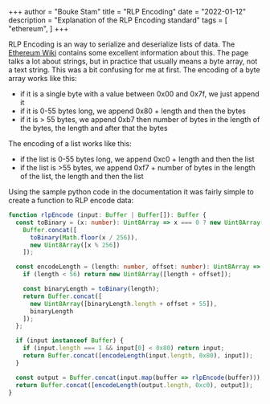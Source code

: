 +++ 
author = "Bouke Stam" 
title = "RLP Encoding" 
date = "2022-01-12" 
description = "Explanation of the RLP Encoding standard" 
tags = [ "ethereum", ] 
+++

RLP Encoding is an way to serialize and deserialize lists of data. The [Ethereum Wiki](https://eth.wiki/fundamentals/rlp) contains some excellent information about this. The page talks a lot about strings, but in practice that usually means a byte array, not a text string. This was a bit confusing for me at first. The encoding of a byte array works like this:

- if it is a single byte with a value between 0x00 and 0x7f, we just append it
- if it is 0-55 bytes long, we append 0x80 + length and then the bytes
- if it is > 55 bytes, we append 0xb7 then number of bytes in the length of the bytes, the length and after that the bytes

The encoding of a list works like this:

- if the list is 0-55 bytes long, we append 0xc0 + length and then the list
- if the list is >55 bytes, we append 0xf7 + number of bytes in the length of the list, the length and then the list

Using the sample python code in the documentation it was fairly simple to create a function to RLP encode data:

```typescript
function rlpEncode (input: Buffer | Buffer[]): Buffer {
  const toBinary = (x: number): Uint8Array => x === 0 ? new Uint8Array() :
    Buffer.concat([
      toBinary(Math.floor(x / 256)), 
      new Uint8Array([x % 256])
    ]);

  const encodeLength = (length: number, offset: number): Uint8Array => {
    if (length < 56) return new Uint8Array([length + offset]);

    const binaryLength = toBinary(length);
    return Buffer.concat([
      new Uint8Array([binaryLength.length + offset + 55]), 
      binaryLength
    ]);
  };

  if (input instanceof Buffer) {
    if (input.length === 1 && input[0] < 0x80) return input;
    return Buffer.concat([encodeLength(input.length, 0x80), input]);
  }

  const output = Buffer.concat(input.map(buffer => rlpEncode(buffer)));
  return Buffer.concat([encodeLength(output.length, 0xc0), output]);
}
```

